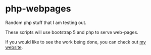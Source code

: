 # php-webpages
Random php stuff that I am testing out. 

These scripts will use bootstrap 5 and php to serve web-pages. 

If you would like to see the work being done, you can check out [my website](http://24.184.108.245:421/index.php).


